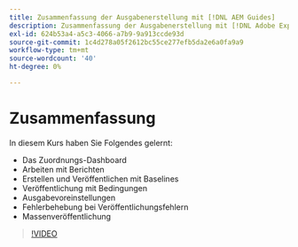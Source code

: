 ```yaml
---
title: Zusammenfassung der Ausgabenerstellung mit [!DNL AEM Guides]
description: Zusammenfassung der Ausgabenerstellung mit [!DNL Adobe Experience Manager Guides]
exl-id: 624b53a4-a5c3-4066-a7b9-9a913ccde93d
source-git-commit: 1c4d278a05f2612bc55ce277efb5da2e6a0fa9a9
workflow-type: tm+mt
source-wordcount: '40'
ht-degree: 0%

---
```


# Zusammenfassung

In diesem Kurs haben Sie Folgendes gelernt:

- Das Zuordnungs-Dashboard
- Arbeiten mit Berichten
- Erstellen und Veröffentlichen mit Baselines
- Veröffentlichung mit Bedingungen
- Ausgabevoreinstellungen
- Fehlerbehebung bei Veröffentlichungsfehlern
- Massenveröffentlichung

>[!VIDEO](https://video.tv.adobe.com/v/338987?quality=12&learn=on)
